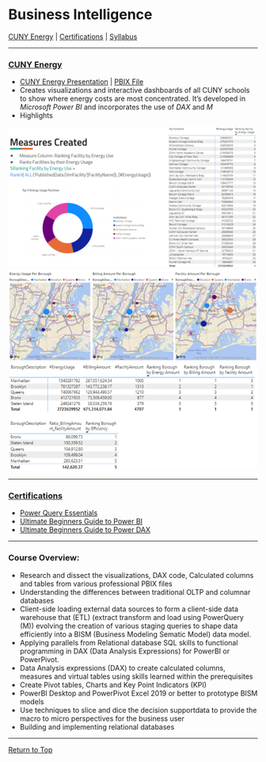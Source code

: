# Business Intelligence<a name="TOP"></a>

[CUNY Energy](https://github.com/eng-jonathan/Business_Intelligence/tree/main/CUNY%20Energy) |
[Certifications](https://github.com/eng-jonathan/Business_Intelligence/tree/main/certifications) |
[Syllabus](https://github.com/eng-jonathan/Business_Intelligence/blob/main/syllabus/syllabus.pdf)
 
___
### [CUNY Energy](https://github.com/eng-jonathan/Business_Intelligence/tree/main/CUNY%20Energy)
* [CUNY Energy Presentation](https://github.com/eng-jonathan/Business_Intelligence/blob/main/CUNY%20Energy/CUNY%20Energy%20Presentation.pdf) | [PBIX File](https://github.com/eng-jonathan/Business_Intelligence/blob/main/CUNY%20Energy/CUNY%20Energy%20PBIX.pbix) 
* Creates visualizations and interactive dashboards of all CUNY schools to show where energy costs are most concentrated. It’s developed in *Microsoft Power BI* and incorporates the use of *DAX* and *M*
* Highlights

<img src = "Images/cunyenergy_image01.png" width = "750"><img src = "Images/cunyenergy_image03.png" width = "750"><img src = "Images/cunyenergy_image04.png" width = "750">
___ 
### [Certifications](https://github.com/eng-jonathan/Business_Intelligence/tree/main/certifications)
* [Power Query Essentials](https://github.com/eng-jonathan/Business_Intelligence/blob/main/certifications/Power_Query_Essentials.pdf)
* [Ultimate Beginners Guide to Power BI](https://github.com/eng-jonathan/Business_Intelligence/blob/main/certifications/Ultimate_Beginners_Guide_to_Power_BI.pdf)
* [Ultimate Beginners Guide to Power DAX](https://github.com/eng-jonathan/Business_Intelligence/blob/main/certifications/Ultimate_Beginners_Guide_to_DAX.pdf)
___
### Course Overview:
* Research and dissect the visualizations, DAX code, Calculated columns and tables from various professional PBIX files
* Understanding the differences between traditional OLTP and columnar databases
* Client-side loading external data sources to form a client-side data warehouse that (ETL) (extract transform and load using PowerQuery (M)) evolving the creation of various staging queries to shape data efficiently into a BISM (Business Modeling Sematic Model) data model.
* Applying parallels from Relational database SQL skills to functional programming in DAX (Data Analysis Expressions) for PowerBI or PowerPivot.
* Data Analysis expressions (DAX) to create calculated columns, measures and virtual tables using skills learned within the prerequisites
* Create Pivot tables, Charts and Key Point Indicators (KPI)
* PowerBI Desktop and PowerPivot Excel 2019 or better to prototype BISM models
* Use techniques to slice and dice the decision supportdata to provide the macro to micro perspectives for the business user
* Building and implementing relational databases
___

[Return to Top](#TOP)
